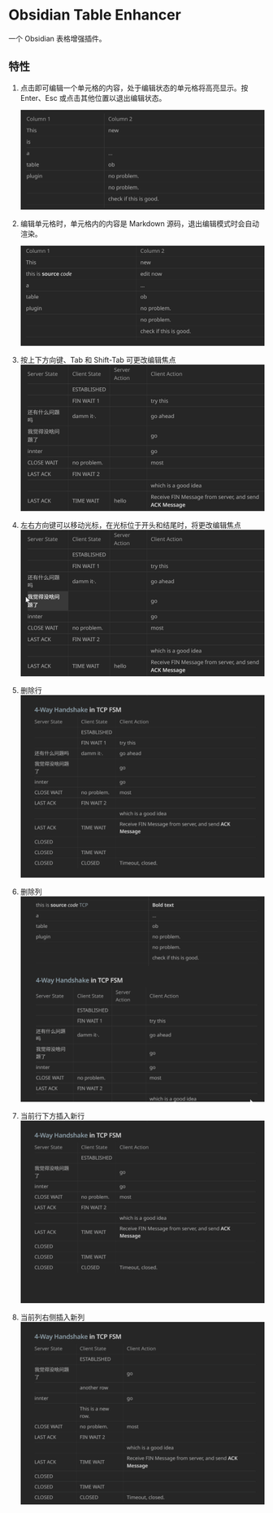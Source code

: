 # Obsidian Table Enhancer

一个 Obsidian 表格增强插件。

## 特性

1. 点击即可编辑一个单元格的内容，处于编辑状态的单元格将高亮显示。按 Enter、Esc 或点击其他位置以退出编辑状态。

   ![](https://raw.githubusercontent.com/Stardusten/Pic/master/img/202208252022775.gif)

2. 编辑单元格时，单元格内的内容是 Markdown 源码，退出编辑模式时会自动渲染。

   ![](https://raw.githubusercontent.com/Stardusten/Pic/master/img/202208252046274.gif)

3. 按上下方向键、Tab 和 Shift-Tab 可更改编辑焦点
   ![](https://raw.githubusercontent.com/Stardusten/Pic/master/img/202208252049575.gif)

4. 左右方向键可以移动光标，在光标位于开头和结尾时，将更改编辑焦点
   ![](https://raw.githubusercontent.com/Stardusten/Pic/master/img/202208252052416.gif)

5. 删除行
   ![](https://raw.githubusercontent.com/Stardusten/Pic/master/img/202208252056998.gif)

6. 删除列
   ![](https://raw.githubusercontent.com/Stardusten/Pic/master/img/202208252055477.gif)

7. 当前行下方插入新行
   ![](https://raw.githubusercontent.com/Stardusten/Pic/master/img/202208252059685.gif)

9. 当前列右侧插入新列
   ![](https://raw.githubusercontent.com/Stardusten/Pic/master/img/202208252102032.gif)

